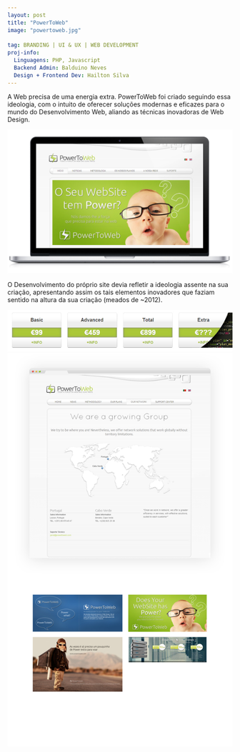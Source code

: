 ```yaml
---
layout: post
title: "PowerToWeb"
image: "powertoweb.jpg"

tag: BRANDING | UI & UX | WEB DEVELOPMENT
proj-info:
  Linguagens: PHP, Javascript
  Backend Admin: Balduino Neves
  Design + Frontend Dev: Hailton Silva
---
```


A Web precisa de uma energia extra. PowerToWeb foi criado seguindo essa ideologia,
com o intuito de oferecer soluções modernas e eficazes para o mundo do Desenvolvimento Web, aliando as técnicas 
inovadoras de Web Design.

![Página inicial da PowerToWeb](/images/powertoweb-1.jpg)

O Desenvolvimento do próprio site devia refletir a ideologia assente na sua criação, apresentando assim
os tais elementos inovadores que faziam sentido na altura da sua criação (meados de ~2012).

![Planos PowerToWeb](/images/powertoweb-2.jpg)
![Página e Banners PowerToWeb](/images/powertoweb-3.jpg)